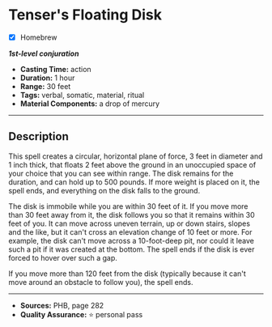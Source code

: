 # Tenser's Floating Disk
- [x] Homebrew

***1st-level conjuration***
- **Casting Time:** action
- **Duration:** 1 hour
- **Range:** 30 feet
- **Tags:** verbal, somatic, material, ritual
- **Material Components:** a drop of mercury

---

## Description
This spell creates a circular, horizontal plane of force, 3 feet in diameter and 1 inch thick, that floats 2 feet above the ground in an unoccupied space of your choice that you can see within range.
The disk remains for the duration, and can hold up to 500 pounds.
If more weight is placed on it, the spell ends, and everything on the disk falls to the ground.

The disk is immobile while you are within 30 feet of it.
If you move more than 30 feet away from it, the disk follows you so that it remains within 30 feet of you.
It can move across uneven terrain, up or down stairs, slopes and the like, but it can't cross an elevation change of 10 feet or more.
For example, the disk can't move across a 10-foot-deep pit, nor could it leave such a pit if it was created at the bottom.
The spell ends if the disk is ever forced to hover over such a gap.

If you move more than 120 feet from the disk (typically because it can't move around an obstacle to follow you), the spell ends.

---

- **Sources:** PHB, page 282
- **Quality Assurance:** :star: personal pass
